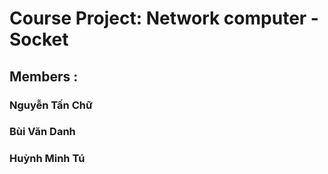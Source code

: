 # Course Project: Network computer - Socket
## Members :
### Nguyễn Tấn Chữ 
### Bùi Văn Danh 
### Huỳnh Minh Tú
